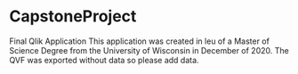 # CapstoneProject
Final Qlik Application
This application was created in leu of a Master of Science Degree from the University of Wisconsin in December of 2020. The QVF was exported without data so please add data. 
